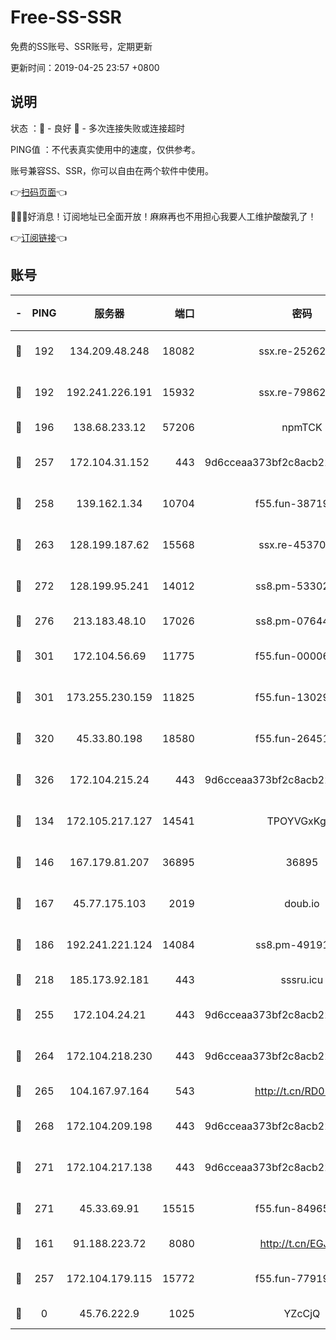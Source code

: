 # Free-SS-SSR

免费的SS账号、SSR账号，定期更新

更新时间：2019-04-25 23:57 +0800

## 说明

状态     ：🙂 - 良好 🙁 - 多次连接失败或连接超时

PING值   ：不代表真实使用中的速度，仅供参考。

账号兼容SS、SSR，你可以自由在两个软件中使用。

👉[扫码页面](https://liesauer.github.io/Free-SS-SSR/)👈

🎉🎉🎉好消息！订阅地址已全面开放！麻麻再也不用担心我要人工维护酸酸乳了！

👉[订阅链接](https://www.liesauer.net/yogurt/subscribe?ACCESS_TOKEN=DAYxR3mMaZAsaqUb)👈

## 账号

|-|PING|服务器|端口|密码|加密方式|区域|
|:----:|:----:|:-----:|-----:|:----:|:----:|:----:|
|🙂|192|134.209.48.248|18082|ssx.re-25262818|aes-256-cfb|US|
|🙂|192|192.241.226.191|15932|ssx.re-79862247|aes-256-cfb|US|
|🙂|196|138.68.233.12|57206|npmTCK|rc4-md5|US|
|🙂|257|172.104.31.152|443|9d6cceaa373bf2c8acb22e60b6a58be6|aes-256-cfb|US|
|🙂|258|139.162.1.34|10704|f55.fun-38719730|aes-256-cfb|SG|
|🙂|263|128.199.187.62|15568|ssx.re-45370226|aes-256-cfb|SG|
|🙂|272|128.199.95.241|14012|ss8.pm-53302333|aes-256-cfb|SG|
|🙂|276|213.183.48.10|17026|ss8.pm-07644658|rc4-md5|RU|
|🙂|301|172.104.56.69|11775|f55.fun-00006496|aes-256-cfb|SG|
|🙂|301|173.255.230.159|11825|f55.fun-13029345|aes-256-cfb|US|
|🙂|320|45.33.80.198|18580|f55.fun-26451739|aes-256-cfb|US|
|🙂|326|172.104.215.24|443|9d6cceaa373bf2c8acb22e60b6a58be6|aes-256-cfb|US|
|🙂|134|172.105.217.127|14541|TPOYVGxKglpi|aes-256-cfb|JP|
|🙂|146|167.179.81.207|36895|36895|aes-256-cfb|JP|
|🙂|167|45.77.175.103|2019|doub.io|aes-128-ctr|SG|
|🙂|186|192.241.221.124|14084|ss8.pm-49191647|aes-256-cfb|US|
|🙂|218|185.173.92.181|443|sssru.icu|rc4-md5|RU|
|🙂|255|172.104.24.21|443|9d6cceaa373bf2c8acb22e60b6a58be6|aes-256-cfb|US|
|🙂|264|172.104.218.230|443|9d6cceaa373bf2c8acb22e60b6a58be6|aes-256-cfb|US|
|🙂|265|104.167.97.164|543|http://t.cn/RD0D7sx|rc4-md5|CA|
|🙂|268|172.104.209.198|443|9d6cceaa373bf2c8acb22e60b6a58be6|aes-256-cfb|US|
|🙂|271|172.104.217.138|443|9d6cceaa373bf2c8acb22e60b6a58be6|aes-256-cfb|US|
|🙂|271|45.33.69.91|15515|f55.fun-84965804|aes-256-cfb|US|
|🙁|161|91.188.223.72|8080|http://t.cn/EGJIyrl|rc4-md5|RU|
|🙁|257|172.104.179.115|15772|f55.fun-77919425|aes-256-cfb|SG|
|🙁|0|45.76.222.9|1025|YZcCjQ|rc4-md5|JP|

